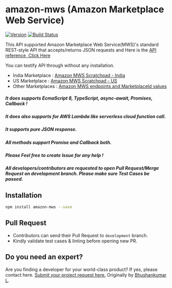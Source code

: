 # amazon-mws (Amazon Marketplace Web Service)
[![Version](https://img.shields.io/npm/v/amazon-mws.svg)](https://www.npmjs.org/package/amazon-mws)
[![Build Status](https://travis-ci.org/bhushankumarl/amazon-mws.svg?branch=master)](https://travis-ci.org/bhushankumarl/amazon-mws)

This API supported Amazon Marketplace Web Service(MWS)'s standard REST-style API that accepts/returns JSON requests and Here is the [API reference, Click Here](http://docs.developer.amazonservices.com/en_IN/dev_guide/DG_IfNew.html)

You can testify API through without any installation.
* India Marketplace : [Amazon MWS Scratchpad - India](https://mws.amazonservices.in/scratchpad/index.html) 
* US Marketplace : [Amazon MWS Scratchpad - US](https://mws.amazonservices.com/scratchpad/index.html) 
* Other Marketplaces : [Amazon MWS endpoints and MarketplaceId values](https://docs.developer.amazonservices.com/en_US/dev_guide/DG_Endpoints.html)

##### It does supports EcmaScript 8, TypeScript, async-await, Promises, Callback !
##### It does also supports for AWS Lambda like serverless cloud function call.
##### It supports pure JSON response.
##### All methods support Promise and Callback both.
##### Please Feel free to create Issue for any help !
##### All developers/contributors are requested to open Pull Request/Merge Request on development branch. Please make sure Test Cases be passed.

## Installation
```bash
npm install amazon-mws --save
```

## Pull Request
- Contributors can send their Pull Request to `development` branch.
- Kindly validate test cases & linting before opening new PR.

## Do you need an expert?
Are you finding a developer for your world-class product? If yes, please contact here. [Submit your project request here.](https://goo.gl/forms/UofdG5GY5iHMoUWg2)
Originally by [Bhushankumar L](mailto:bhushankumar.lilapara@gmail.com).
